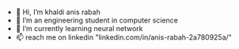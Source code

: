 - 👋 Hi, I’m khaldi anis rabah
- 👀 I’m an engineering student in computer science
- 🌱 I’m currently learning neural network
- 📫 reach me on linkedin "linkedin.com/in/anis-rabah-2a780925a/"

<!---
anisrabah1/anisrabah1 is a ✨ special ✨ repository because its `README.md` (this file) appears on your GitHub profile.
You can click the Preview link to take a look at your changes.
--->
